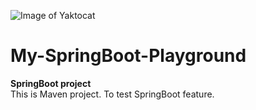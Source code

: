 ![Image of Yaktocat](https://miro.medium.com/max/1200/0*y4bklsYrfPIGCFUA.png)

    
# My-SpringBoot-Playground

__SpringBoot project__  
This is Maven project. To test SpringBoot feature.
  



